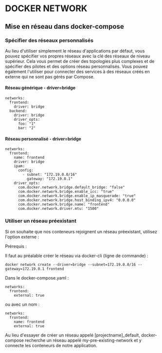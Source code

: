 # DOCKER NETWORK
## Mise en réseau dans docker-compose

### Spécifier des réseaux personnalisés

Au lieu d'utiliser simplement le réseau d'applications par défaut, vous pouvez spécifier vos propres réseaux avec la clé des réseaux de niveau supérieur. Cela vous permet de créer des topologies plus complexes et de spécifier des pilotes et des options réseau personnalisés. Vous pouvez également l'utiliser pour connecter des services à des réseaux créés en externe qui ne sont pas gérés par Compose.

#### Réseau générique - driver=bridge
```
networks:
  frontend:
    driver: bridge
  backend:
    driver: bridge
    driver_opts:
      foo: "1"
      bar: "2"
```

#### Réseau personnalisé - driver=bridge
```
networks:
  frontend:
    name: frontend
    driver: bridge
    ipam:
      config:
        - subnet: "172.19.0.0/16"
          gateway: "172.19.0.1"
    driver_opts:
      com.docker.network.bridge.default_bridge: "false"
      com.docker.network.bridge.enable_icc: "true"	  
      com.docker.network.bridge.enable_ip_masquerade: "true"
      com.docker.network.bridge.host_binding_ipv4: "0.0.0.0"
      com.docker.network.bridge.name: "frontend"
      com.docker.network.driver.mtu: "1500"
```

### Utiliser un réseau préexistant

Si on souhaite que nos conteneurs rejoignent un réseau préexistant, utilisez l'option externe :

Prérequis :

Il faut au préalable créer le réseau via docker-cli (ligne de commande) :
```
docker network create --driver=bridge --subnet=172.19.0.0/16 --gateway=172.19.0.1 frontend
```

Dans le docker-compose.yaml :

```
networks: 
  frontend: 
    external: true
```

ou avec un nom :

```
networks:
  frontend:
    name: frontend
    external: true
```

Au lieu d'essayer de créer un réseau appelé [projectname]_default, docker-compose recherche un réseau appelé my-pre-existing-network et y connecte les conteneurs de notre application.